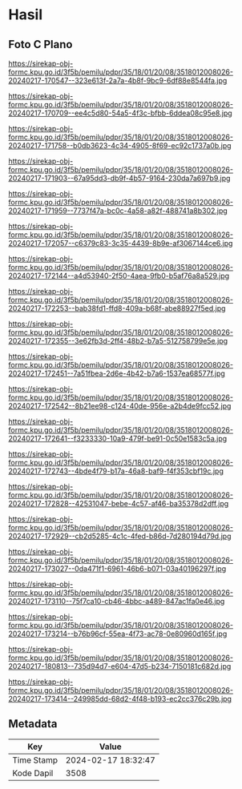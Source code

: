 # Hasil

## Foto C Plano

https://sirekap-obj-formc.kpu.go.id/3f5b/pemilu/pdpr/35/18/01/20/08/3518012008026-20240217-170547--323e613f-2a7a-4b8f-9bc9-6df88e8544fa.jpg

https://sirekap-obj-formc.kpu.go.id/3f5b/pemilu/pdpr/35/18/01/20/08/3518012008026-20240217-170709--ee4c5d80-54a5-4f3c-bfbb-6ddea08c95e8.jpg

https://sirekap-obj-formc.kpu.go.id/3f5b/pemilu/pdpr/35/18/01/20/08/3518012008026-20240217-171758--b0db3623-4c34-4905-8f69-ec92c1737a0b.jpg

https://sirekap-obj-formc.kpu.go.id/3f5b/pemilu/pdpr/35/18/01/20/08/3518012008026-20240217-171903--67a95dd3-db9f-4b57-9164-230da7a697b9.jpg

https://sirekap-obj-formc.kpu.go.id/3f5b/pemilu/pdpr/35/18/01/20/08/3518012008026-20240217-171959--7737f47a-bc0c-4a58-a82f-488741a8b302.jpg

https://sirekap-obj-formc.kpu.go.id/3f5b/pemilu/pdpr/35/18/01/20/08/3518012008026-20240217-172057--c6379c83-3c35-4439-8b9e-af3067144ce6.jpg

https://sirekap-obj-formc.kpu.go.id/3f5b/pemilu/pdpr/35/18/01/20/08/3518012008026-20240217-172144--a4d53940-2f50-4aea-9fb0-b5af76a8a529.jpg

https://sirekap-obj-formc.kpu.go.id/3f5b/pemilu/pdpr/35/18/01/20/08/3518012008026-20240217-172253--bab38fd1-ffd8-409a-b68f-abe88927f5ed.jpg

https://sirekap-obj-formc.kpu.go.id/3f5b/pemilu/pdpr/35/18/01/20/08/3518012008026-20240217-172355--3e62fb3d-2ff4-48b2-b7a5-512758799e5e.jpg

https://sirekap-obj-formc.kpu.go.id/3f5b/pemilu/pdpr/35/18/01/20/08/3518012008026-20240217-172451--7a51fbea-2d6e-4b42-b7a6-1537ea68577f.jpg

https://sirekap-obj-formc.kpu.go.id/3f5b/pemilu/pdpr/35/18/01/20/08/3518012008026-20240217-172542--8b21ee98-c124-40de-956e-a2b4de9fcc52.jpg

https://sirekap-obj-formc.kpu.go.id/3f5b/pemilu/pdpr/35/18/01/20/08/3518012008026-20240217-172641--f3233330-10a9-479f-be91-0c50e1583c5a.jpg

https://sirekap-obj-formc.kpu.go.id/3f5b/pemilu/pdpr/35/18/01/20/08/3518012008026-20240217-172743--4bde4f79-b17a-46a8-baf9-f4f353cbf19c.jpg

https://sirekap-obj-formc.kpu.go.id/3f5b/pemilu/pdpr/35/18/01/20/08/3518012008026-20240217-172828--42531047-bebe-4c57-af46-ba35378d2dff.jpg

https://sirekap-obj-formc.kpu.go.id/3f5b/pemilu/pdpr/35/18/01/20/08/3518012008026-20240217-172929--cb2d5285-4c1c-4fed-b86d-7d280194d79d.jpg

https://sirekap-obj-formc.kpu.go.id/3f5b/pemilu/pdpr/35/18/01/20/08/3518012008026-20240217-173027--0da471f1-6961-46b6-b071-03a40196297f.jpg

https://sirekap-obj-formc.kpu.go.id/3f5b/pemilu/pdpr/35/18/01/20/08/3518012008026-20240217-173110--75f7ca10-cb46-4bbc-a489-847ac1fa0e46.jpg

https://sirekap-obj-formc.kpu.go.id/3f5b/pemilu/pdpr/35/18/01/20/08/3518012008026-20240217-173214--b76b96cf-55ea-4f73-ac78-0e80960d165f.jpg

https://sirekap-obj-formc.kpu.go.id/3f5b/pemilu/pdpr/35/18/01/20/08/3518012008026-20240217-180813--735d94d7-e604-47d5-b234-7150181c682d.jpg

https://sirekap-obj-formc.kpu.go.id/3f5b/pemilu/pdpr/35/18/01/20/08/3518012008026-20240217-173414--249985dd-68d2-4f48-b193-ec2cc376c29b.jpg


## Metadata

| Key        | Value               |
| ---------- | ------------------- |
| Time Stamp | 2024-02-17 18:32:47 |
| Kode Dapil | 3508                |




